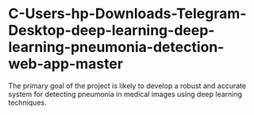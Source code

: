 # C-Users-hp-Downloads-Telegram-Desktop-deep-learning-deep-learning-pneumonia-detection-web-app-master
The primary goal of the project is likely to develop a robust and accurate system for detecting pneumonia in medical images using deep learning techniques.
